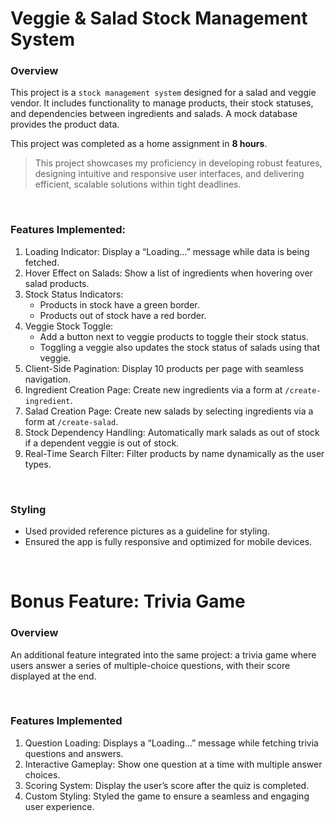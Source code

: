 # Veggie & Salad Stock Management System

### Overview

This project is a `stock management system` designed for a salad and veggie vendor. It includes functionality to manage products, their stock statuses, and dependencies between ingredients and salads. A mock database provides the product data.

This project was completed as a home assignment in **8 hours**.

> This project showcases my proficiency in developing robust features, designing intuitive and responsive user interfaces, and delivering efficient, scalable solutions within tight deadlines.   

<br>
   
### Features Implemented:
1. Loading Indicator: Display a “Loading…” message while data is being fetched.   
2. Hover Effect on Salads: Show a list of ingredients when hovering over salad products.   
3. Stock Status Indicators:
   - Products in stock have a green border.
   - Products out of stock have a red border.
4. Veggie Stock Toggle:
   - Add a button next to veggie products to toggle their stock status.
   - Toggling a veggie also updates the stock status of salads using that veggie.
5. Client-Side Pagination: Display 10 products per page with seamless navigation.
6. Ingredient Creation Page: Create new ingredients via a form at `/create-ingredient`.
7. Salad Creation Page: Create new salads by selecting ingredients via a form at `/create-salad`.
8. Stock Dependency Handling: Automatically mark salads as out of stock if a dependent veggie is out of stock.
9. Real-Time Search Filter: Filter products by name dynamically as the user types.

<br>   

### Styling
*	Used provided reference pictures as a guideline for styling.
*	Ensured the app is fully responsive and optimized for mobile devices.

<br>   

# Bonus Feature: Trivia Game

### Overview
An additional feature integrated into the same project: a trivia game where users answer a series of multiple-choice questions, with their score displayed at the end.   

<br>   

### Features Implemented
1.	Question Loading: Displays a “Loading…” message while fetching trivia questions and answers.
2.	Interactive Gameplay: Show one question at a time with multiple answer choices.
3.	Scoring System: Display the user’s score after the quiz is completed.
4.	Custom Styling: Styled the game to ensure a seamless and engaging user experience.
